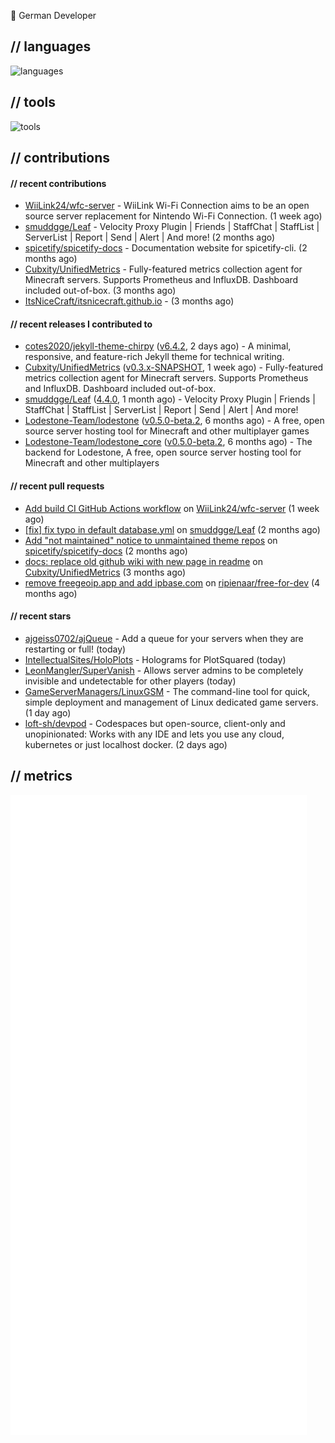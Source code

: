 👋 German Developer

## // languages
![languages](https://skillicons.dev/icons?i=py,bash,java)

## // tools

![tools](https://skillicons.dev/icons?i=androidstudio,aws,azure,cloudflare,discord,docker,figma,fediverse,gcp,git,github,githubactions,gitlab,grafana,idea,jenkins,linux,mastodon,mongodb,nodejs,prometheus,raspberrypi,selenium,svg,twitter,vercel,visualstudio,vscode)

## // contributions

#### // recent contributions

- [WiiLink24/wfc-server](https://github.com/WiiLink24/wfc-server) - WiiLink Wi-Fi Connection aims to be an open source server replacement for Nintendo Wi-Fi Connection. (1 week ago)
- [smuddgge/Leaf](https://github.com/smuddgge/Leaf) - Velocity Proxy Plugin | Friends | StaffChat | StaffList | ServerList | Report | Send | Alert | And more! (2 months ago)
- [spicetify/spicetify-docs](https://github.com/spicetify/spicetify-docs) - Documentation website for spicetify-cli. (2 months ago)
- [Cubxity/UnifiedMetrics](https://github.com/Cubxity/UnifiedMetrics) - Fully-featured metrics collection agent for Minecraft servers. Supports Prometheus and InfluxDB. Dashboard included out-of-box. (3 months ago)
- [ItsNiceCraft/itsnicecraft.github.io](https://github.com/ItsNiceCraft/itsnicecraft.github.io) -  (3 months ago)

#### // recent releases I contributed to

- [cotes2020/jekyll-theme-chirpy](https://github.com/cotes2020/jekyll-theme-chirpy) ([v6.4.2](https://github.com/cotes2020/jekyll-theme-chirpy/releases/tag/v6.4.2), 2 days ago) - A minimal, responsive, and feature-rich Jekyll theme for technical writing.
- [Cubxity/UnifiedMetrics](https://github.com/Cubxity/UnifiedMetrics) ([v0.3.x-SNAPSHOT](https://github.com/Cubxity/UnifiedMetrics/releases/tag/v0.3.x-SNAPSHOT), 1 week ago) - Fully-featured metrics collection agent for Minecraft servers. Supports Prometheus and InfluxDB. Dashboard included out-of-box.
- [smuddgge/Leaf](https://github.com/smuddgge/Leaf) ([4.4.0](https://github.com/smuddgge/Leaf/releases/tag/4.4.0), 1 month ago) - Velocity Proxy Plugin | Friends | StaffChat | StaffList | ServerList | Report | Send | Alert | And more!
- [Lodestone-Team/lodestone](https://github.com/Lodestone-Team/lodestone) ([v0.5.0-beta.2](https://github.com/Lodestone-Team/lodestone/releases/tag/v0.5.0-beta.2), 6 months ago) - A free, open source server hosting tool for Minecraft and other multiplayer games
- [Lodestone-Team/lodestone_core](https://github.com/Lodestone-Team/lodestone_core) ([v0.5.0-beta.2](https://github.com/Lodestone-Team/lodestone_core/releases/tag/v0.5.0-beta.2), 6 months ago) - The backend for Lodestone, A free, open source server hosting tool for Minecraft and other multiplayers

#### // recent pull requests

- [Add build CI GitHub Actions workflow](https://github.com/WiiLink24/wfc-server/pull/38) on [WiiLink24/wfc-server](https://github.com/WiiLink24/wfc-server) (1 week ago)
- [[fix] fix typo in default database.yml](https://github.com/smuddgge/Leaf/pull/77) on [smuddgge/Leaf](https://github.com/smuddgge/Leaf) (2 months ago)
- [Add &#34;not maintained&#34; notice to unmaintained theme repos](https://github.com/spicetify/spicetify-docs/pull/110) on [spicetify/spicetify-docs](https://github.com/spicetify/spicetify-docs) (2 months ago)
- [docs: replace old github wiki with new page in readme](https://github.com/Cubxity/UnifiedMetrics/pull/107) on [Cubxity/UnifiedMetrics](https://github.com/Cubxity/UnifiedMetrics) (3 months ago)
- [remove freegeoip.app and add ipbase.com](https://github.com/ripienaar/free-for-dev/pull/3042) on [ripienaar/free-for-dev](https://github.com/ripienaar/free-for-dev) (4 months ago)

#### // recent stars

- [ajgeiss0702/ajQueue](https://github.com/ajgeiss0702/ajQueue) - Add a queue for your servers when they are restarting or full! (today)
- [IntellectualSites/HoloPlots](https://github.com/IntellectualSites/HoloPlots) - Holograms for PlotSquared (today)
- [LeonMangler/SuperVanish](https://github.com/LeonMangler/SuperVanish) - Allows server admins to be completely invisible and undetectable for other players (today)
- [GameServerManagers/LinuxGSM](https://github.com/GameServerManagers/LinuxGSM) - The command-line tool for quick, simple deployment and management of Linux dedicated game servers. (1 day ago)
- [loft-sh/devpod](https://github.com/loft-sh/devpod) - Codespaces but open-source, client-only and unopinionated: Works with any IDE and lets you use any cloud, kubernetes or just localhost docker. (2 days ago)

## // metrics

![metrics](/github-metrics.svg)